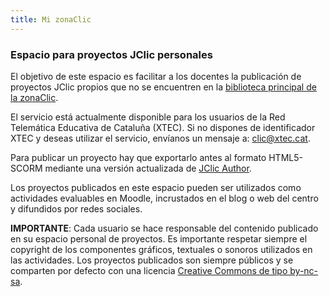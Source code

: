 ```yaml
---
title: Mi zonaClic
---
```


### Espacio para proyectos JClic personales

El objetivo de este espacio es facilitar a los docentes la publicación de proyectos JClic propios que no se encuentren en la [biblioteca principal de la zonaClic](https://clic.xtec.cat/repo/).

El servicio está actualmente disponible para los usuarios de la Red Telemática Educativa de Cataluña (XTEC). Si no dispones de identificador XTEC y deseas utilizar el servicio, envíanos un mensaje a: clic@xtec.cat.

Para publicar un proyecto hay que exportarlo antes al formato HTML5-SCORM mediante una versión actualizada de [JClic Author](https://clic.xtec.cat/es/jclic/download.htm).

Los proyectos publicados en este espacio pueden ser utilizados como actividades evaluables en Moodle, incrustados en el blog o web del centro y difundidos por redes sociales.

__IMPORTANTE__: Cada usuario se hace responsable del contenido publicado en su espacio personal de proyectos. Es importante respetar siempre el copyright de los componentes gráficos, textuales o sonoros utilizados en las actividades. Los proyectos publicados son siempre públicos y se comparten por defecto con una licencia [Creative Commons de tipo by-nc-sa](https://creativecommons.org/licenses/by-nc-sa/3.0/es/deed.ca).

